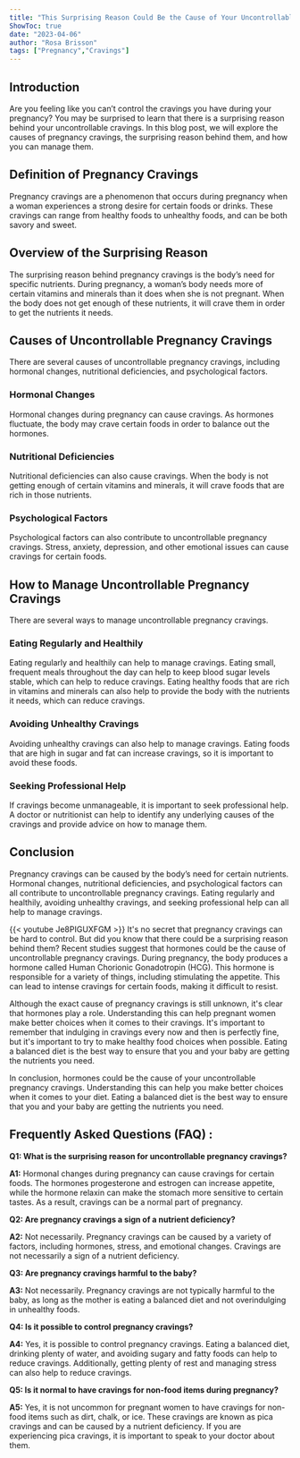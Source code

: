 ```yaml
---
title: "This Surprising Reason Could Be the Cause of Your Uncontrollable Pregnancy Cravings!"
ShowToc: true 
date: "2023-04-06"
author: "Rosa Brisson" 
tags: ["Pregnancy","Cravings"]
---
```

## Introduction
Are you feeling like you can’t control the cravings you have during your pregnancy? You may be surprised to learn that there is a surprising reason behind your uncontrollable cravings. In this blog post, we will explore the causes of pregnancy cravings, the surprising reason behind them, and how you can manage them. 

## Definition of Pregnancy Cravings
Pregnancy cravings are a phenomenon that occurs during pregnancy when a woman experiences a strong desire for certain foods or drinks. These cravings can range from healthy foods to unhealthy foods, and can be both savory and sweet. 

## Overview of the Surprising Reason
The surprising reason behind pregnancy cravings is the body’s need for specific nutrients. During pregnancy, a woman’s body needs more of certain vitamins and minerals than it does when she is not pregnant. When the body does not get enough of these nutrients, it will crave them in order to get the nutrients it needs. 

## Causes of Uncontrollable Pregnancy Cravings
There are several causes of uncontrollable pregnancy cravings, including hormonal changes, nutritional deficiencies, and psychological factors. 

### Hormonal Changes
Hormonal changes during pregnancy can cause cravings. As hormones fluctuate, the body may crave certain foods in order to balance out the hormones. 

### Nutritional Deficiencies
Nutritional deficiencies can also cause cravings. When the body is not getting enough of certain vitamins and minerals, it will crave foods that are rich in those nutrients. 

### Psychological Factors
Psychological factors can also contribute to uncontrollable pregnancy cravings. Stress, anxiety, depression, and other emotional issues can cause cravings for certain foods. 

## How to Manage Uncontrollable Pregnancy Cravings
There are several ways to manage uncontrollable pregnancy cravings. 

### Eating Regularly and Healthily
Eating regularly and healthily can help to manage cravings. Eating small, frequent meals throughout the day can help to keep blood sugar levels stable, which can help to reduce cravings. Eating healthy foods that are rich in vitamins and minerals can also help to provide the body with the nutrients it needs, which can reduce cravings. 

### Avoiding Unhealthy Cravings
Avoiding unhealthy cravings can also help to manage cravings. Eating foods that are high in sugar and fat can increase cravings, so it is important to avoid these foods. 

### Seeking Professional Help
If cravings become unmanageable, it is important to seek professional help. A doctor or nutritionist can help to identify any underlying causes of the cravings and provide advice on how to manage them. 

## Conclusion
Pregnancy cravings can be caused by the body’s need for certain nutrients. Hormonal changes, nutritional deficiencies, and psychological factors can all contribute to uncontrollable pregnancy cravings. Eating regularly and healthily, avoiding unhealthy cravings, and seeking professional help can all help to manage cravings.

{{< youtube Je8PIGUXFGM >}} 
It's no secret that pregnancy cravings can be hard to control. But did you know that there could be a surprising reason behind them? Recent studies suggest that hormones could be the cause of uncontrollable pregnancy cravings. During pregnancy, the body produces a hormone called Human Chorionic Gonadotropin (HCG). This hormone is responsible for a variety of things, including stimulating the appetite. This can lead to intense cravings for certain foods, making it difficult to resist.

Although the exact cause of pregnancy cravings is still unknown, it's clear that hormones play a role. Understanding this can help pregnant women make better choices when it comes to their cravings. It's important to remember that indulging in cravings every now and then is perfectly fine, but it's important to try to make healthy food choices when possible. Eating a balanced diet is the best way to ensure that you and your baby are getting the nutrients you need.

In conclusion, hormones could be the cause of your uncontrollable pregnancy cravings. Understanding this can help you make better choices when it comes to your diet. Eating a balanced diet is the best way to ensure that you and your baby are getting the nutrients you need.

## Frequently Asked Questions (FAQ) :
**Q1: What is the surprising reason for uncontrollable pregnancy cravings?**

**A1:** Hormonal changes during pregnancy can cause cravings for certain foods. The hormones progesterone and estrogen can increase appetite, while the hormone relaxin can make the stomach more sensitive to certain tastes. As a result, cravings can be a normal part of pregnancy. 

**Q2: Are pregnancy cravings a sign of a nutrient deficiency?**

**A2:** Not necessarily. Pregnancy cravings can be caused by a variety of factors, including hormones, stress, and emotional changes. Cravings are not necessarily a sign of a nutrient deficiency. 

**Q3: Are pregnancy cravings harmful to the baby?**

**A3:** Not necessarily. Pregnancy cravings are not typically harmful to the baby, as long as the mother is eating a balanced diet and not overindulging in unhealthy foods. 

**Q4: Is it possible to control pregnancy cravings?**

**A4:** Yes, it is possible to control pregnancy cravings. Eating a balanced diet, drinking plenty of water, and avoiding sugary and fatty foods can help to reduce cravings. Additionally, getting plenty of rest and managing stress can also help to reduce cravings. 

**Q5: Is it normal to have cravings for non-food items during pregnancy?**

**A5:** Yes, it is not uncommon for pregnant women to have cravings for non-food items such as dirt, chalk, or ice. These cravings are known as pica cravings and can be caused by a nutrient deficiency. If you are experiencing pica cravings, it is important to speak to your doctor about them.




